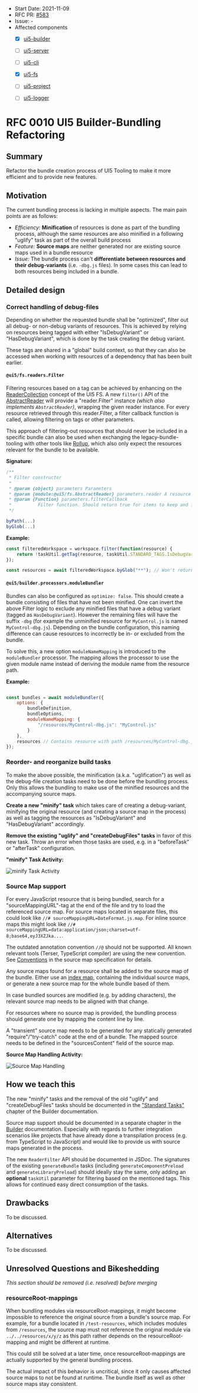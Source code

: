 - Start Date: 2021-11-09
- RFC PR: [#583](https://github.com/SAP/ui5-tooling/pull/583)
- Issue: -
- Affected components <!-- Check affected components by writing an "X" into the brackets -->
    + [x] [ui5-builder](https://github.com/SAP/ui5-builder)
    + [ ] [ui5-server](https://github.com/SAP/ui5-server)
    + [ ] [ui5-cli](https://github.com/SAP/ui5-cli)
    + [x] [ui5-fs](https://github.com/SAP/ui5-fs)
    + [ ] [ui5-project](https://github.com/SAP/ui5-project)
    + [ ] [ui5-logger](https://github.com/SAP/ui5-logger)


# RFC 0010 UI5 Builder-Bundling Refactoring

## Summary

Refactor the bundle creation process of UI5 Tooling to make it more efficient and to provide new features.

## Motivation

The current bundling process is lacking in multiple aspects. The main pain points are as follows:

- *Efficiency:* **Minification** of resources is done as part of the bundling process, although the same resources are also minified in a following "uglify" task as part of the overall build process
- *Feature:* **Source maps** are neither generated nor are existing source maps used in a bundle resource
- *Issue:* The bundle process can't **differentiate between resources and their debug-variants** (i.e. `-dbg.js` files). In some cases this can lead to both resources being included in a bundle.

<!-- 
    Why are we doing this? What use cases does it support? What is the expected outcome?

    Please focus on explaining the motivation so that if this RFC is not accepted, the motivation could be used to develop alternative solutions. In other words, enumerate the constraints you are trying to solve without coupling them too closely to the solution you have in mind.
-->

## Detailed design

### Correct handling of debug-files

Depending on whether the requested bundle shall be "optimized", filter out all debug- or non-debug variants of resources. This is achieved by relying on resources being tagged with either "IsDebugVariant" or "HasDebugVariant", which is done by the task creating the debug variant.

These tags are shared in a "global" build context, so that they can also be accessed when working with resources of a dependency that has been built earlier.

#### `@ui5/fs.readers.Filter`

Filtering resources based on a tag can be achieved by enhancing on the [ReaderCollection](https://sap.github.io/ui5-tooling/api/module-@ui5_fs.ReaderCollection.html) concept of the UI5 FS. A new `filter()` API of the [AbstractReader](https://sap.github.io/ui5-tooling/api/module-@ui5_fs.AbstractReader.html) will provide a "reader.Filter" instance *(which also implements `AbstractReader`)*, wrapping the given reader instance. For every resource retrieved through this reader.Filter, a filter callback function is called, allowing filtering on tags or other parameters. 

This approach of filtering-out resources that should never be included in a specific bundle can also be used when exchanging the legacy-bundle-tooling with other tools like [Rollup](https://github.com/rollup/rollup), which also only expect the resources relevant for the bundle to be available.

**Signature:**
```javascript
/**
 * Filter constructor
 *
 * @param {object} parameters Parameters
 * @param {module:@ui5/fs.AbstractReader} parameters.reader A resource reader
 * @param {Function} parameters.filterCallback
 *          Filter function. Should return true for items to keep and false otherwise
 */

byPath(...)
byGlob(...)
```

**Example:**
```javascript
const filteredWorkspace = workspace.filter(function(resource) {
    return !taskUtil.getTag(resource, taskUtil.STANDARD_TAGS.IsDebugVariant);
});

const resources = await filteredWorkspace.byGlob("**"); // Won't return any resources tagged as "IsDebugVariant"
```

#### `@ui5/builder.processors.moduleBundler`

Bundles can also be configured as `optimize: false`. This should create a bundle consisting of files that have not been minified. One can invert the above Filter logic to exclude any minified files that have a debug variant (tagged as `HasDebugVariant`). However the remaining files will have the suffix `-dbg` (for example the unminified resource for `MyControl.js` is named `MyControl-dbg.js`). Depending on the bundle configuration, this naming difference can cause resources to incorrectly be in- or excluded from the bundle.

To solve this, a new option `moduleNameMapping` is introduced to the `moduleBundler` processor.
The mapping allows the processor to use the given module name instead of deriving the module name from the resource path.

**Example:**
```javascript

const bundles = await moduleBundler({
    options: {
        bundleDefinition,
        bundleOptions,
        moduleNameMapping: {
            "/resources/MyControl-dbg.js": "MyControl.js"
        }
    },
    resources // Contains resource with path /resources/MyControl-dbg.js
});
```

### Reorder- and reorganize build tasks
To make the above possible, the minification (a.k.a. "uglification") as well as the debug-file creation tasks need to be done before the bundling process. Only this allows the bundling to make use of the minified resources and the accompanying source maps.

**Create a new "minify" task** which takes care of creating a debug-variant, minifying the original resource (and creating a source map in the process) as well as tagging the resources as "IsDebugVariant" and "HasDebugVariant" accordingly.

**Remove the existing "uglify" and "createDebugFiles" tasks** in favor of this new task. Throw an error when those tasks are used, e.g. in a "beforeTask" or "afterTask" configuration.

**"minify" Task Activity:**

![minify Task Activity](./resources/UI5_Builder-Bundling_Refactoring_-_minify_task.png)


### Source Map support

For every JavaScript resource that is being bundled, search for a "sourceMappingURL"-tag at the end of the file and try to load the referenced source map. For source maps located in separate files, this could look like `//# sourceMappingURL=DateFormat.js.map`. For inline source maps this might look like `//# sourceMappingURL=data:application/json;charset=utf-8;base64,eyJ3XZJka...`.

The outdated annotation convention `//@` should not be supported. All known relevant tools (Terser, TypeScript compiler) are using the new convention. See [Conventions](http://sourcemaps.info/spec.html#h.lmz475t4mvbx) in the source map specification for details.

Any source maps found for a resource shall be added to the source map of the bundle. Either use an [index map](http://sourcemaps.info/spec.html#h.535es3xeprgt), containing the individual source maps, or generate a new source map for the whole bundle based of them.

In case bundled sources are modified (e.g. by adding characters), the relevant source map needs to be aligned with that change.

For resources where no source map is provided, the bundling process should generate one by mapping the content line by line.

A "transient" source map needs to be generated for any statically generated "require"/"try-catch" code at the end of a bundle. The mapped source needs to be defined in the "sourcesContent" field of the source map.

**Source Map Handling Activity:**

![Source Map Handling](./resources/UI5_Builder-Bundling_Refactoring_-_Source_Map_Handling.png)


<!--
    This is the bulk of the RFC. Explain the design in enough detail for somebody familiar with the UI5 Tooling to understand, and for somebody familiar with the implementation to implement. This should get into specifics and corner-cases, and include examples of how the feature is used. Any new terminology should be defined here.
 -->

## How we teach this

The new "minify" tasks and the removal of the old "uglify" and "createDebugFiles" tasks should be documented in the ["Standard Tasks"](https://sap.github.io/ui5-tooling/pages/Builder/#standard-tasks) chapter of the Builder documentation.

Source map support should be documented in a separate chapter in the [Builder](https://sap.github.io/ui5-tooling/pages/Builder/) documentation. Especially with regards to further integration scenarios like projects that have already done a transpilation process (e.g. from TypeScript to JavaScript) and would like to provide us with source maps generated in the process.

The new `ReaderFilter` API should be documented in JSDoc. The signatures of the existing `generateBundle` tasks (including `generateComponentPreload` and `generateLibraryPreload`) should ideally stay the same, only adding an **optional** `taskUtil` parameter for filtering based on the mentioned tags. This allows for continued easy direct consumption of the tasks.

<!--
    What names and terminology work best for these concepts and why? How is this idea best presented?

    Would the acceptance of this proposal mean the UI5 Tooling or any of its sub-components documentation must be re-organized or altered?

    How should this feature be introduced and taught to existing UI5 Tooling users?
-->

## Drawbacks

To be discussed.

<!--
    Why should we not do this? Please consider the impact on teaching people to use the UI5 Tooling, on the integration of this feature with existing and planned features, on the impact of churn on existing users.

    There are trade-offs to choosing any path, please attempt to identify them here.
-->

## Alternatives

To be discussed.

<!-- What other designs have been considered? What is the impact of not doing this? -->

## Unresolved Questions and Bikeshedding
*This section should be removed (i.e. resolved) before merging*

### resourceRoot-mappings

When bundling modules via resourceRoot-mappings, it might become impossible to reference the original source from a bundle's source map. For example, for a bundle located in `/test-resources`, which includes modules from `/resources`, the source map must not reference the original module via `../../resources/x/y/z` as this path rather depends on the resourceRoot-mapping and might be different at runtime.

This could still be solved at a later time, once resourceRoot-mappings are actually supported by the general bundling process.

The actual impact of this behavior is uncritical, since it only causes affected source maps to not be found at runtime. The bundle itself as well as other source maps stay consistent.

<!-- 
    Optional, but suggested for first drafts. What parts of the design are still TBD? Are there any second priority decisions left to be made?
-->

